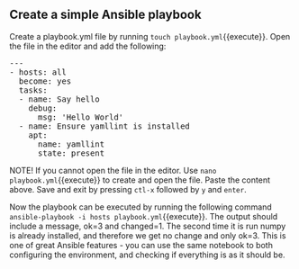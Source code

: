 ## Create a simple Ansible playbook

Create a playbook.yml file by running `touch playbook.yml`{{execute}}. Open the file in the editor and add the following:

<pre class="file"
 data-filename="./playbook.yml"
  data-target="replace">
---
- hosts: all
  become: yes
  tasks:
  - name: Say hello
    debug:
      msg: 'Hello World'
  - name: Ensure yamllint is installed
    apt:
      name: yamllint
      state: present
</pre>

NOTE! If you cannot open the file in the editor. Use `nano playbook.yml`{{execute}} to create and open the file. Paste the content above. Save and exit by pressing `ctl-x` followed by `y` and `enter`.

Now the playbook can be executed by running the following command `ansible-playbook -i hosts playbook.yml`{{execute}}. The output should include a message, ok=3 and changed=1. The second time it is run numpy is already installed, and therefore we get no change and only ok=3. This is one of great Ansible features - you can use the same notebook to both configuring the environment, and checking if everything is as it should be.
